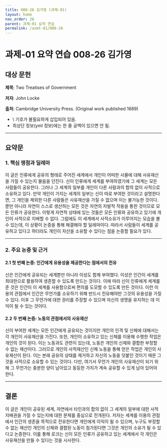```yaml
---
title: 008-26 김가영 (과제-01)
layout: home
nav_order: 26
parent: 과제-01 요약 연습
permalink: /asmt-01/008-26
---
```


# 과제-01 요약 연습 008-26 김가영

## 대상 문헌

**제목**: Two Treatises of Government

**저자**: John Locke

**출처**: Cambridge University Press. (Original work published 1689)

* \ 기호가 불필요하게 삽입되어 있음.
* 최상단 정보(yml 정보)에는 한 줄 공백이 있으면 안 됨.

---

## 요약문

### 1. 핵심 쟁점과 딜레마

이 글은 인류에게 공유의 형태로 주어진 세계에서 개인이 어떠한 사물에 대해 사유재산을 가질 수 있는지 물음을 던진다. 신이 인류에게 세계를 부여하였기에 그 세계는 모든 사람들이 공유한다. 그러나 그 세계의 일부를 개인이 다른 사람과의 합의 없이 사적으로 소유하고 있다. 만약 개인이 가지는 세계의 일부는 신이 따로 부여한 것이라고 설명한다면, 그 개인을 제외한 다른 사람들은 사유재산을 가질 수 없으며 이는 불가능한 것이다. 뿐만 아니라 자연이 스스로 생산하는 모든 것은 자연의 자발적 작용을 통한 것이므로 모든 인류가 공유한다. 이렇게 자연적 상태에 있는 것들은 모든 인류와 공유하고 있기에 개인이 사적으로 지배할 수 없다. 그럼에도 이 세계에서 사적소유가 이루어지는 모습을 볼 수 있는데, 이 상황이 논증을 통해 해결해야 할 딜레마이다. 따라서 사람들이 세계를 공유하고 있다고 하더라도 개인이 자산을 소유할 수 있다는 점을 논증할 필요가 있다.

---

### 2. 주요 논증 및 근거

#### 2.1 첫 번째 논증: 인간에게 유용성을 제공한다는 점에서의 전유

신은 인간에게 공유되는 세계뿐만 아니라 이성도 함께 부여했다. 이성은 인간이 세계를 최대한으로 활용하여 생존할 수 있도록 만드는 것이다. 이에 따라 신이 인류에게 세계를 준 것은 인간이 이 세계를 사용함으로써 편의를 도모할 수 있도록 만든 것이다. 이런 이용의 관점에서 인간은 무언가를 소유하기 위해 반드시 전유해야만 그것의 유용성을 가질 수 있다. 이후 그 무언가에 대한 권리를 주장할 수 있으며 자신의 생명을 유지하는 데 이익이 될 수 있는 것이다.

#### 2.2 두 번째 논증: 노동의 관점에서의 사유재산

신이 부여한 세계는 모든 인간에게 공유되는 것이지만 개인의 인격 및 신체에 대해서는 각 개인이 사유재산을 가진다. 또한, 개인이 소유하고 있는 신체를 이용해 수행한 작업은 개인의 것이 된다. 이는 노동과도 관련이 있는데, 노동은 개인의 신체와 결합한 부정할 수 없는 재산이다. 그러므로 개인의 사적재산인 신체 노동을 통해 얻은 작업은 개인의 사유재산이 된다. 이는 본래 공유의 상태를 제거하고 자신의 노동을 덧붙인 것이기 때문 그것을 사적으로 소유할 수 있는 것이다. 다만, 여기서 무언가 개인의 사유재산이 되기 위해 그 무언가는 충분한 양이 남아있고 동등한 가치가 계속 공유할 수 있게 남아 있어야 한다.

---

## 결론

이 글은 개인이 공유된 세계, 자연에서 타인과의 합의 없이 그 세계의 일부에 대한 사적지배권을 가질 수 있는지에 대한 문제를 중심으로 전개된다. 저자는 세계를 이용의 관점에서 인간의 생존을 목적으로 전유한다면 개인에게 이익이 될 수 있으며, 누구도 부정할 수 없는 재산인 개인의 신체와 결합된 노동이 첨가된다면 그것은 개인의 소유가 될 수 있다고 논증한다. 이를 통해 로크는 신이 모든 인류가 공유하고 있는 세계에서 각 개인은 사유재산을 만들 수 있다는 것을 시사한다.
